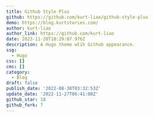 ```yaml
---
title: Github Style Plus
github: https://github.com/kurt-liao/github-style-plus
demo: https://blog.kurtstories.com/
author: kurt-liao
author_link: https://github.com/kurt-liao
date: 2023-11-28T10:29:07.976Z
description: A Hugo theme wtih Github appearance.
ssg:
  - Hugo
css: []
cms: []
category:
  - Blog
draft: false
publish_date: '2022-08-30T03:32:53Z'
update_date: '2022-11-27T06:41:08Z'
github_star: 18
github_fork: 7
---
```

